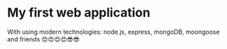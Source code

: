 # My first web application

With using modern technologies: node.js, express, mongoDB, moongoose and friends 😍😍😍😍😎😎
